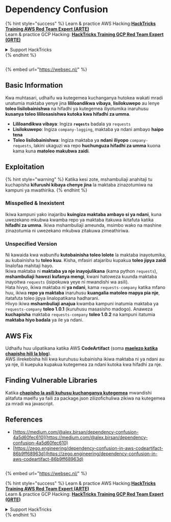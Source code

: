# Dependency Confusion

{% hint style="success" %}
Learn & practice AWS Hacking:<img src="/.gitbook/assets/arte.png" alt="" data-size="line">[**HackTricks Training AWS Red Team Expert (ARTE)**](https://training.hacktricks.xyz/courses/arte)<img src="/.gitbook/assets/arte.png" alt="" data-size="line">\
Learn & practice GCP Hacking: <img src="/.gitbook/assets/grte.png" alt="" data-size="line">[**HackTricks Training GCP Red Team Expert (GRTE)**<img src="/.gitbook/assets/grte.png" alt="" data-size="line">](https://training.hacktricks.xyz/courses/grte)

<details>

<summary>Support HackTricks</summary>

* Check the [**subscription plans**](https://github.com/sponsors/carlospolop)!
* **Join the** 💬 [**Discord group**](https://discord.gg/hRep4RUj7f) or the [**telegram group**](https://t.me/peass) or **follow** us on **Twitter** 🐦 [**@hacktricks\_live**](https://twitter.com/hacktricks\_live)**.**
* **Share hacking tricks by submitting PRs to the** [**HackTricks**](https://github.com/carlospolop/hacktricks) and [**HackTricks Cloud**](https://github.com/carlospolop/hacktricks-cloud) github repos.

</details>
{% endhint %}

<figure><img src="https://pentest.eu/RENDER_WebSec_10fps_21sec_9MB_29042024.gif" alt=""><figcaption></figcaption></figure>

{% embed url="https://websec.nl/" %}


## Basic Information

Kwa muhtasari, udhaifu wa kutegemea kuchanganya hutokea wakati mradi unatumia maktaba yenye jina **lililoandikwa vibaya**, **lisilokuwepo** au lenye **toleo lisilobainishwa** na hifadhi ya kutegemea iliyotumika inaruhusu **kusanya toleo lililosasishwa kutoka kwa hifadhi za umma**.

* **Lililoandikwa vibaya**: Ingiza **`reqests`** badala ya `requests`
* **Lisilokuwepo**: Ingiza `company-logging`, maktaba ya ndani ambayo **haipo tena**
* **Toleo lisilobainishwa**: Ingiza maktaba ya **ndani** **iliyopo** `company-requests`, lakini ukaguzi wa repo **huchunguza hifadhi za umma** kuona kama kuna **matoleo makubwa zaidi**.

## Exploitation

{% hint style="warning" %}
Katika kesi zote, mshambuliaji anahitaji tu kuchapisha **kifurushi kibaya chenye jina** la maktaba zinazotumiwa na kampuni ya mwathirika.
{% endhint %}

### Misspelled & Inexistent

Ikiwa kampuni yako inajaribu **kuingiza maktaba ambayo si ya ndani**, kuna uwezekano mkubwa kwamba repo ya maktaba itakuwa ikitafuta katika **hifadhi za umma**. Ikiwa mshambuliaji ameunda, msimbo wako na mashine zinazotumia ni uwezekano mkubwa zitakuwa zimeathiriwa.

### Unspecified Version

Ni kawaida kwa wabunifu **kutobainisha toleo lolote** la maktaba inayotumika, au kubainisha tu **toleo kuu**. Kisha, mfasiri atajaribu kupakua **toleo jipya zaidi** linalofaa mahitaji hayo.\
Ikiwa maktaba ni **maktaba ya nje inayojulikana** (kama python `requests`), **mshambuliaji hawezi kufanya mengi**, kwani hatoweza kuunda maktaba inayoitwa `requests` (isipokuwa yeye ni mwandishi wa asili).\
Hata hivyo, ikiwa maktaba ni **ya ndani**, kama `requests-company` katika mfano huu, ikiwa **repo ya maktaba** inaruhusu **kuangalia matoleo mapya pia nje**, itatafuta toleo jipya linalopatikana hadharani.\
Hivyo ikiwa **mshambuliaji anajua** kwamba kampuni inatumia maktaba ya `requests-company` **toleo 1.0.1** (kuruhusu masasisho madogo). Anaweza **kuchapisha** maktaba `requests-company` **toleo 1.0.2** na kampuni itatumia **maktaba hiyo badala** ya ile ya ndani.

## AWS Fix

Udhaifu huu ulipatikana katika AWS **CodeArtifact** (soma [**maelezo katika chapisho hili la blog**](https://zego.engineering/dependency-confusion-in-aws-codeartifact-86b9ff68963d)).\
AWS ilirekebisha hili kwa kuruhusu kubainisha ikiwa maktaba ni ya ndani au ya nje, ili kuepuka kupakua kutegemea za ndani kutoka kwa hifadhi za nje.

## Finding Vulnerable Libraries

Katika [**chapisho la asili kuhusu kuchanganya kutegemea**](https://medium.com/@alex.birsan/dependency-confusion-4a5d60fec610) mwandishi alitafuta maelfu ya faili za package.json zilizofichuliwa zikiwa na kutegemea za mradi wa javascript.

## References

* [https://medium.com/@alex.birsan/dependency-confusion-4a5d60fec610](https://medium.com/@alex.birsan/dependency-confusion-4a5d60fec610)
* [https://zego.engineering/dependency-confusion-in-aws-codeartifact-86b9ff68963d](https://zego.engineering/dependency-confusion-in-aws-codeartifact-86b9ff68963d)

<figure><img src="https://pentest.eu/RENDER_WebSec_10fps_21sec_9MB_29042024.gif" alt=""><figcaption></figcaption></figure>

{% embed url="https://websec.nl/" %}

{% hint style="success" %}
Learn & practice AWS Hacking:<img src="/.gitbook/assets/arte.png" alt="" data-size="line">[**HackTricks Training AWS Red Team Expert (ARTE)**](https://training.hacktricks.xyz/courses/arte)<img src="/.gitbook/assets/arte.png" alt="" data-size="line">\
Learn & practice GCP Hacking: <img src="/.gitbook/assets/grte.png" alt="" data-size="line">[**HackTricks Training GCP Red Team Expert (GRTE)**<img src="/.gitbook/assets/grte.png" alt="" data-size="line">](https://training.hacktricks.xyz/courses/grte)

<details>

<summary>Support HackTricks</summary>

* Check the [**subscription plans**](https://github.com/sponsors/carlospolop)!
* **Join the** 💬 [**Discord group**](https://discord.gg/hRep4RUj7f) or the [**telegram group**](https://t.me/peass) or **follow** us on **Twitter** 🐦 [**@hacktricks\_live**](https://twitter.com/hacktricks\_live)**.**
* **Share hacking tricks by submitting PRs to the** [**HackTricks**](https://github.com/carlospolop/hacktricks) and [**HackTricks Cloud**](https://github.com/carlospolop/hacktricks-cloud) github repos.

</details>
{% endhint %}
